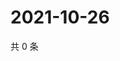 # 2021-10-26

共 0 条

<!-- BEGIN WEIBO -->
<!-- 最后更新时间 Tue Oct 26 2021 05:09:56 GMT+0800 (China Standard Time) -->

<!-- END WEIBO -->
